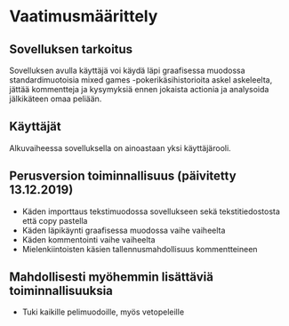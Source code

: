 # Vaatimusmäärittely
## Sovelluksen tarkoitus
Sovelluksen avulla käyttäjä voi käydä läpi graafisessa muodossa standardimuotoisia mixed games -pokerikäsihistorioita askel askeleelta, jättää kommentteja ja kysymyksiä ennen jokaista actionia ja analysoida jälkikäteen omaa peliään.
## Käyttäjät
Alkuvaiheessa sovelluksella on ainoastaan yksi käyttäjärooli.
## Perusversion toiminnallisuus (päivitetty 13.12.2019)
* Käden importtaus tekstimuodossa sovellukseen sekä tekstitiedostosta että copy pastella
* Käden läpikäynti graafisessa muodossa vaihe vaiheelta
* Käden kommentointi vaihe vaiheelta
* Mielenkiintoisten käsien tallennusmahdollisuus kommentteineen
## Mahdollisesti myöhemmin lisättäviä toiminnallisuuksia
* Tuki kaikille pelimuodoille, myös vetopeleille
